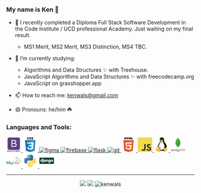 ### My name is Ken 👋

- 🔭 I recently completed a Diploma Full Stack Software Development in the Code Institute / UCD professional Academy. Just waiting on my final result.
  - MS1 Merit, MS2 Merit, MS3 Distinction, MS4 TBC.

- 🌱 I’m currently studying:
  - Algorithms and Data Structures ✨  with Treehouse.
  - JavaScript Algorithms and Data Structures ✨ with freecodecamp.org
  - JavaScript on grasshopper.app

- 📫 How to reach me: kenwals@gmail.com

- 😄 Pronouns: he/him ☘️

<h3 align="left">Languages and Tools:</h3>
<p align="left">
    <a href="https://getbootstrap.com" target="_blank"> <img src="https://raw.githubusercontent.com/devicons/devicon/master/icons/bootstrap/bootstrap-plain-wordmark.svg" alt="bootstrap" width="40" height="40" /> </a>
    <a href="https://www.w3schools.com/css/" target="_blank"> <img src="https://raw.githubusercontent.com/devicons/devicon/master/icons/css3/css3-original-wordmark.svg" alt="css3" width="40" height="40" /> </a>
    <a href="https://www.figma.com/" target="_blank"> <img src="https://www.vectorlogo.zone/logos/figma/figma-icon.svg" alt="figma" width="40" height="40" /> </a>
    <a href="https://firebase.google.com/" target="_blank"> <img src="https://www.vectorlogo.zone/logos/firebase/firebase-icon.svg" alt="firebase" width="40" height="40" /> </a>
    <a href="https://flask.palletsprojects.com/" target="_blank"> <img src="https://www.vectorlogo.zone/logos/pocoo_flask/pocoo_flask-icon.svg" alt="flask" width="40" height="40" /> </a>
    <a href="https://git-scm.com/" target="_blank"> <img src="https://www.vectorlogo.zone/logos/git-scm/git-scm-icon.svg" alt="git" width="40" height="40" /> </a>
    <a href="https://www.w3.org/html/" target="_blank"> <img src="https://raw.githubusercontent.com/devicons/devicon/master/icons/html5/html5-original-wordmark.svg" alt="html5" width="40" height="40" /> </a>
    <a href="https://developer.mozilla.org/en-US/docs/Web/JavaScript" target="_blank">
        <img src="https://raw.githubusercontent.com/devicons/devicon/master/icons/javascript/javascript-original.svg" alt="javascript" width="40" height="40" />
    </a>
    <a href="https://www.linux.org/" target="_blank"> <img src="https://raw.githubusercontent.com/devicons/devicon/master/icons/linux/linux-original.svg" alt="linux" width="40" height="40" /> </a>
    <a href="https://www.mongodb.com/" target="_blank"> <img src="https://raw.githubusercontent.com/devicons/devicon/master/icons/mongodb/mongodb-original-wordmark.svg" alt="mongodb" width="40" height="40" /> </a>
    <a href="https://www.mysql.com/" target="_blank"> <img src="https://raw.githubusercontent.com/devicons/devicon/master/icons/mysql/mysql-original-wordmark.svg" alt="mysql" width="40" height="40" /> </a>
    <a href="https://www.python.org" target="_blank"> <img src="https://raw.githubusercontent.com/devicons/devicon/master/icons/python/python-original.svg" alt="python" width="40" height="40" /> </a>
    <a href="https://www.djangoproject.com/" target="_blank"> <img src="https://raw.githubusercontent.com/devicons/devicon/master/icons/django/django-original.svg" alt="django" width="40" height="40"/> </a> 
</p>

---
<p align="center">
    <img src="https://github-readme-stats.vercel.app/api?username=kenwals&show_icons=true&theme=dracula&hide_title=true" />
    <img src="https://github-readme-stats.vercel.app/api/top-langs/?username=kenwals&hide=shell,dockerfile&langs_count=8&layout=compact" />
    <img src="https://github-readme-stats.vercel.app/api?username=kenwals&show_icons=true&locale=en" alt="kenwals" />


</p>

  

<!--
**kenwals/kenwals** is a ✨ _special_ ✨ repository because its `README.md` (this file) appears on your GitHub profile.

Here are some ideas to get you started:

- 🔭 I’m currently studying Full Stack Software Development in the Code Insitute / UCD proffessional Academy. I plan to finish in August 2021.
- 🌱 I’m currently learning Javascript and Python
- 👯 I’m looking to collaborate with a graphic or UX designer 
- 🤔 I’m looking for help with ...
- 💬 Ask me about 
- 📫 How to reach me: kenwals@gmail.com
- 😄 Pronouns: he/him
- ⚡ Fun fact: 

☘️

        <img src="https://github-readme-streak-stats.herokuapp.com/?user=kenwals&" alt="kenwals" />
 <img src="https://github-profile-trophy.vercel.app/?username=kenwals" alt="kenwals" />

https://rahuldkjain.github.io/gh-profile-readme-generator/
-->
